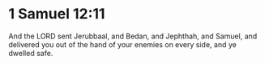 # 1 Samuel 12:11

And the LORD sent Jerubbaal, and Bedan, and Jephthah, and Samuel, and delivered you out of the hand of your enemies on every side, and ye dwelled safe.